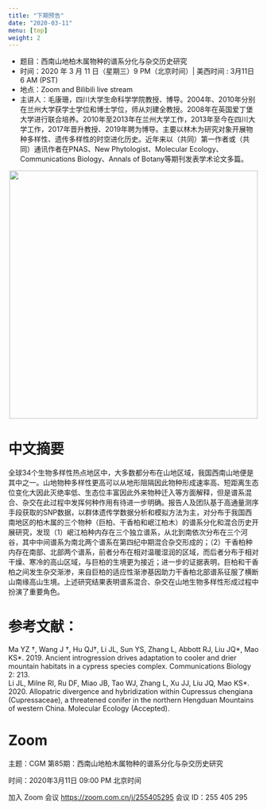 ```yaml
---
title: "下期预告"
date: "2020-03-11"
menu: [top]
weight: 2
---
```

- 题目：西南山地柏木属物种的谱系分化与杂交历史研究
- 时间：2020 年 3 月 11 日（星期三）9 PM（北京时间）| 美西时间 : 3月11日 6 AM (PST)
- 地点：Zoom and Bilibili live stream
- 主讲人：毛康珊，四川大学生命科学学院教授、博导。2004年、2010年分别在兰州大学获学士学位和博士学位，师从刘建全教授。2008年在英国爱丁堡大学进行联合培养。2010年至2013年在兰州大学工作，2013年至今在四川大学工作，2017年晋升教授、2019年聘为博导。主要以林木为研究对象开展物种多样性、遗传多样性的时空进化历史。近年来以（共同）第一作者或（共同）通讯作者在PNAS、New Phytologist、Molecular Ecology、Communications Biology、Annals of Botany等期刊发表学术论文多篇。


<div align="center">
<img src="https://i.imgur.com/JSSiYjp.jpg" height=500>
</div>



# 中文摘要

全球34个生物多样性热点地区中，大多数都分布在山地区域，我国西南山地便是其中之一。山地物种多样性更高可以从地形阻隔因此物种形成速率高、短距离生态位变化大因此灭绝率低、生态位丰富因此外来物种迁入等方面解释，但是谱系混合、杂交在此过程中发挥何种作用有待进一步明确。报告人及团队基于高通量测序手段获取的SNP数据，以群体遗传学数据分析和模拟方法为主，对分布于我国西南地区的柏木属的三个物种（巨柏、干香柏和岷江柏木）的谱系分化和混合历史开展研究，发现（1）岷江柏种内存在三个独立谱系，从北到南依次分布在三个河谷，其中中间谱系为南北两个谱系在第四纪中期混合杂交形成的；（2）干香柏种内存在南部、北部两个谱系，前者分布在相对温暖湿润的区域，而后者分布于相对干燥、寒冷的高山区域，与巨柏的生境更为接近；进一步的证据表明，巨柏和干香柏之间发生杂交渐渗，来自巨柏的适应性渐渗基因助力干香柏北部谱系征服了横断山南缘高山生境。上述研究结果表明谱系混合、杂交在山地生物多样性形成过程中扮演了重要角色。

# 参考文献：

Ma YZ †, Wang J †, Hu QJ†, Li JL, Sun YS, Zhang L, Abbott RJ, Liu JQ*, Mao KS*. 2019. Ancient introgression drives adaptation to cooler and drier mountain habitats in a cypress species complex. Communications Biology 2: 213.<br>
Li JL, Milne RI, Ru DF, Miao JB, Tao WJ, Zhang L, Xu JJ, Liu JQ, Mao KS*. 2020. Allopatric divergence and hybridization within Cupressus chengiana (Cupressaceae), a threatened conifer in the northern Hengduan Mountains of western China. Molecular Ecology (Accepted).

# Zoom
主题：CGM 第85期：西南山地柏木属物种的谱系分化与杂交历史研究

时间：2020年3月11日 09:00 PM 北京时间

加入 Zoom 会议
https://zoom.com.cn/j/255405295
会议 ID：255 405 295

